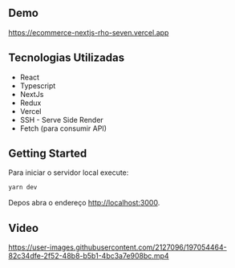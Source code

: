 ## Demo

https://ecommerce-nextjs-rho-seven.vercel.app

## Tecnologias Utilizadas

- React
- Typescript
- NextJs
- Redux
- Vercel
- SSH - Serve Side Render
- Fetch (para consumir API)

## Getting Started

Para iniciar o servidor local execute:

```bash
yarn dev
```

Depos abra o endereço [http://localhost:3000](http://localhost:3000).

## Video

https://user-images.githubusercontent.com/2127096/197054464-82c34dfe-2f52-48b8-b5b1-4bc3a7e908bc.mp4


